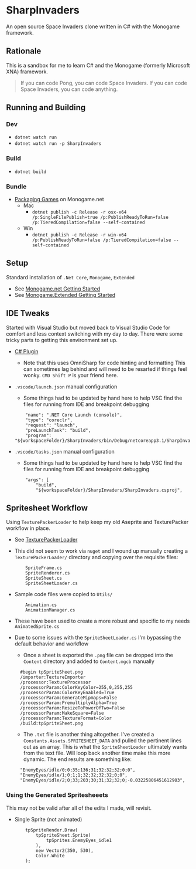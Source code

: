 # SharpInvaders
An open source Space Invaders clone written in C# with the Monogame framework.


## Rationale
This is a sandbox for me to learn C# and the Monogame (formerly Microsoft XNA) framework. 

> If you can code Pong, you can code Space Invaders.
> If you can code Space Invaders, you can code anything. 


## Running and Building
### Dev

* `dotnet watch run`
* `dotnet watch run -p SharpInvaders`

### Build

* `dotnet build`

### Bundle

* [Packaging Games](https://docs.monogame.net/articles/packaging_games.html) on Monogame.net 
    * Mac
        * `dotnet publish -c Release -r osx-x64 /p:SingleFilePublish=true /p:PublishReadyToRun=false /p:TieredCompilation=false --self-contained`
    * Win
        * `dotnet publish -c Release -r win-x64 /p:PublishReadyToRun=false /p:TieredCompilation=false --self-contained`


## Setup
Standard installation of `.Net Core`, `Monogame`, `Extended`
* See [Monogame.net Getting Started](https://docs.monogame.net/articles/getting_started/0_getting_started.html)
* See [Monogame.Extended Getting Started](https://www.monogameextended.net/docs/)


## IDE Tweaks
Started with Visual Studio but moved back to Visual Studio Code for comfort and less context switching with my day to day. There were some tricky parts to getting this environment set up.
* [C# Plugin](https://marketplace.visualstudio.com/items?itemName=ms-dotnettools.csharp)
    * Note that this uses OmniSharp for code hinting and formatting
      This can sometimes lag behind and will need to be resarted if things feel wonky. `CMD Shift P` is your friend here.
* `.vscode/launch.json` manual configuration
    * Some things had to be updated by hand here to help VSC find the files for running from IDE and breakpoint debugging
    ```
        "name": ".NET Core Launch (console)",
        "type": "coreclr",
        "request": "launch",
        "preLaunchTask": "build",
        "program": "${workspaceFolder}/SharpInvaders/bin/Debug/netcoreapp3.1/SharpInvaders.dll",
    ```

* `.vscode/tasks.json` manual configuration
    * Some things had to be updated by hand here to help VSC find the files for running from IDE and breakpoint debugging
    ```
        "args": [
            "build",
            "${workspaceFolder}/SharpInvaders/SharpInvaders.csproj",
    ```


## Spritesheet Workflow
Using `TexturePackerLoader` to help keep my old Aseprite and TexturePacker workflow in place.
* See [TexturePackerLoader](https://github.com/CodeAndWeb/TexturePacker-MonoGame-Demo)
* This did not seem to work via `nuget` and I wound up manually creating a `TexturePackerLoader/` directory and copying over the requisite files:
    ```
        SpriteFrame.cs
        SpriteRenderer.cs
        SpriteSheet.cs
        SpriteSheetLoader.cs
    ```
* Sample code files were copied to `Utils/`
    ```
        Animation.cs
        AnimationManager.cs
    ```
* These have been used to create a more robust and specific to my needs `AnimatedSprite.cs` 

* Due to some issues with the `SpriteSheetLoader.cs` I'm bypassing the default behavior and workflow
  * Once a sheet is exported the `.png` file can be dropped into the `Content` directory and added to `Content.mgcb` manually
  ```
    #begin tpSpriteSheet.png
    /importer:TextureImporter
    /processor:TextureProcessor
    /processorParam:ColorKeyColor=255,0,255,255
    /processorParam:ColorKeyEnabled=True
    /processorParam:GenerateMipmaps=False
    /processorParam:PremultiplyAlpha=True
    /processorParam:ResizeToPowerOfTwo=False
    /processorParam:MakeSquare=False
    /processorParam:TextureFormat=Color
    /build:tpSpriteSheet.png
  ```
  * The `.txt` file is another thing altogether. I've created a `Constants.Assets.SPRITESHEET_DATA` and pulled the pertinent lines out as an array. This is what the `SpriteSheetLoader` ultimately wants from the text file. Will loop back another time make this more dynamic. The end results are something like:
  ```
    "EnemyEyes/idle/0;0;35;136;31;32;32;32;0;0",
    "EnemyEyes/idle/1;0;1;1;32;32;32;32;0;0",
    "EnemyEyes/idle/2;0;33;203;30;31;32;32;0;-0.03225806451612903",
  ```


### Using the Generated Spritesheeets

This may not be valid after all of the edits I made, will revisit.
* Single Sprite (not animated)
    ```
        tpSpriteRender.Draw(
            tpSpriteSheet.Sprite(
                tpSprites.EnemyEyes_idle1
            ),
            new Vector2(350, 530),
            Color.White
        );
    ```